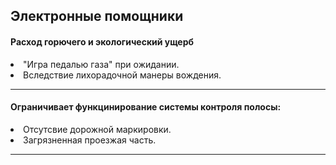 ## Электронные помощники

#### Расход горючего и экологический ущерб
<li>"Игра педалью газа" при ожидании.</li>
<li>Вследствие лихорадочной манеры вождения.</li>

---

#### Ограничивает функцинирование системы контроля полосы:
<li>Отсутсвие дорожной маркировки.</li>
<li>Загрязненная проезжая часть.</li>

---